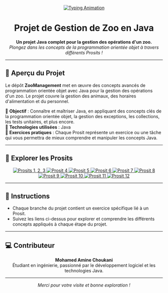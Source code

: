 <p align="center">
  <a href="https://github.com/choukaniAmine/prositJava" target="_blank">
    <img src="https://readme-typing-svg.herokuapp.com?font=Fira+Code&size=30&duration=3000&pause=1000&color=blue&center=true&width=435&lines=Prosit+java+12!" alt="Typing Animation" />
  </a>
</p>

<h1 align="center">Projet de Gestion de Zoo en Java</h1>

<p align="center">
  <b>Un projet Java complet pour la gestion des opérations d'un zoo.</b><br>
  <em>Plongez dans les concepts de la programmation orientée objet à travers différents Prosits !</em>
</p>

---

## 🌟 **Aperçu du Projet**

Le dépôt **ZooManagement** met en œuvre des concepts avancés de programmation orientée objet avec Java pour la gestion des opérations d'un zoo. Le projet couvre la gestion des animaux, des horaires d'alimentation et du personnel.

🔹 **Objectif** : Connaître et maîtriser Java, en appliquant des concepts clés de la programmation orientée objet, la gestion des exceptions, les collections, les tests unitaires, et plus encore.  
🔹 **Technologies utilisées** : Java   
🔹 **Exercices pratiques** : Chaque Prosit représente un exercice ou une tâche qui vous permettra de mieux comprendre et manipuler les concepts Java.

---

## 📂 **Explorer les Prosits**

<p align="center">
  <a href="https://github.com/choukaniAmine/prositJava" target="_blank">
    <img src="https://img.shields.io/badge/Prosits%201%20%2F%202%20%2F%203-blue?style=for-the-badge" alt="Prosits 1, 2, 3" />
  </a>
  <a href="https://github.com/choukaniAmine/prositJava/tree/prosit4" target="_blank">
    <img src="https://img.shields.io/badge/Prosit%204-blue?style=for-the-badge" alt="Prosit 4" />
  </a>
  <a href="https://github.com/choukaniAmine/prositJava/tree/prosit5" target="_blank">
    <img src="https://img.shields.io/badge/Prosit%205-brightgreen?style=for-the-badge" alt="Prosit 5" />
  </a>
  <a href="https://github.com/choukaniAmine/prositJava/tree/prosit6" target="_blank">
    <img src="https://img.shields.io/badge/Prosit%206-yellow?style=for-the-badge" alt="Prosit 6" />
  </a>
  <a href="https://github.com/choukaniAmine/prositJava/tree/prosit7" target="_blank">
    <img src="https://img.shields.io/badge/Prosit%207-orange?style=for-the-badge" alt="Prosit 7" />
  </a>
  <a href="https://github.com/choukaniAmine/prositJava/tree/prosit8" target="_blank">
    <img src="https://img.shields.io/badge/Prosit%208-red?style=for-the-badge" alt="Prosit 8" />
  </a>
  <a href="https://github.com/choukaniAmine/prositJava/tree/prosit9" target="_blank">
    <img src="https://img.shields.io/badge/Prosit%209-purple?style=for-the-badge" alt="Prosit 9" />
  </a>
  <a href="https://github.com/choukaniAmine/prositJava/tree/prosit10" target="_blank">
    <img src="https://img.shields.io/badge/Prosit%2010-blueviolet?style=for-the-badge" alt="Prosit 10" />
  </a>
  <a href="https://github.com/choukaniAmine/prositJava/tree/prosit11" target="_blank">
    <img src="https://img.shields.io/badge/Prosit%2011-lightgrey?style=for-the-badge" alt="Prosit 11" />
  </a>
  <a href="https://github.com/choukaniAmine/prositJava/tree/prosit12" target="_blank">
    <img src="https://img.shields.io/badge/Prosit%2012-lightblue?style=for-the-badge" alt="Prosit 12" />
  </a>
</p>

---

## 📄 **Instructions**

- Chaque branche du projet contient un exercice spécifique lié à un Prosit.
- Suivez les liens ci-dessus pour explorer et comprendre les différents concepts appliqués à chaque étape du projet.

---

## 💻 **Contributeur**

<p align="center">
  <b>Mohamed Amine Choukani</b><br>
  Étudiant en ingénierie, passionné par le développement logiciel et les technologies Java.
</p>

---

<p align="center">
  <em>Merci pour votre visite et bonne exploration !</em>
</p>
